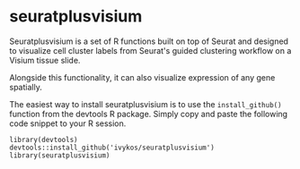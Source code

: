# seuratplusvisium

Seuratplusvisium is a set of R functions built on top of Seurat and designed to visualize cell cluster labels from Seurat's guided clustering workflow on a Visium
tissue slide.

Alongside this functionality, it can also visualize expression of any gene spatially.

The easiest way to install seuratplusvisium is to use the ```install_github()``` function from the devtools R package. Simply copy and paste the following code snippet to your R session.

```
library(devtools)
devtools::install_github('ivykos/seuratplusvisium')
library(seuratplusvisium)
```
